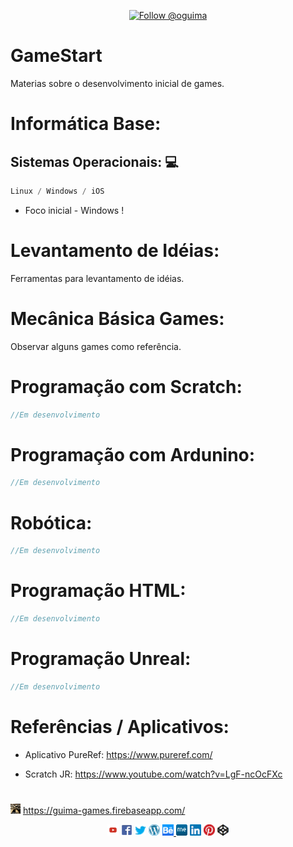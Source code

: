 <p align="center">
    <a href="https://twitter.com/intent/follow?screen_name=oguima">
        <img src="https://img.shields.io/twitter/url?label=Oguima&style=social&url=http%3A%2F%2Ftwitter.com%2Foguima" alt="Follow @oguima" />
    </a>
</p>

# GameStart
Materias sobre o desenvolvimento inicial de games.

# Informática Base:

## Sistemas Operacionais: 💻
``` swift
Linux / Windows / iOS
```

* Foco inicial - Windows !

# Levantamento de Idéias:

Ferramentas para levantamento de idéias.

# Mecânica Básica Games:

Observar alguns games como referência.

# Programação com Scratch:

``` swift
//Em desenvolvimento
```

# Programação com Ardunino:

``` swift
//Em desenvolvimento
```


# Robótica:

``` swift
//Em desenvolvimento
```


# Programação HTML:

``` swift
//Em desenvolvimento
```

# Programação Unreal:

``` swift
//Em desenvolvimento
```

# Referências / Aplicativos:

* Aplicativo PureRef: https://www.pureref.com/

*  Scratch JR: https://www.youtube.com/watch?v=LgF-ncOcFXc


#

![Guima Games](./.github/favicon.ico) https://guima-games.firebaseapp.com/

<p align="center">
<a href="https://www.youtube.com/channel/UCsv0u6uYW_AXu_St3b1WHRg"><img src="./.github/youtube.png" width="18"/></a>&nbsp;<a href="http://www.facebook.com/Oguima"><img src="./.github/faviconsface.png" width="18"/></a>&nbsp;<a href="http://twitter.com/Oguima"><img src="./.github/faviconstwitter.png" width="18"/></a>&nbsp;<a href="http://guimagames.wordpress.com"><img src="./.github/faviconswp.png" width="18"/></a>&nbsp;<a href="http://www.behance.net/guimagames"><img src="./.github/faviconsbe.png" width="18"/>&nbsp;<a href="http://about.me/Oguima"><img src="./.github/faviconsme.png" width="18"/></a>&nbsp;<a href="http://br.linkedin.com/in/oguima/"><img src="./.github/faviconsin.png" width="18"/></a>&nbsp;<a href="https://pinterest.com/oguima"><img src="./.github/faviconspin.png" width="18"/></a>&nbsp;<a href="https://codepen.io/Oguima/"><img src="./.github/faviconscodepen.png" width="18"/></a>
</p>        
        
        
        
        






